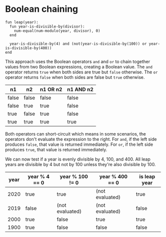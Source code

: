 # Boolean chaining

```pyret
fun leap(year):
  fun year-is-divisible-by(divisor):
    num-equal(num-modulo(year, divisor), 0)
  end

  year-is-divisible-by(4) and (not(year-is-divisible-by(100)) or year-is-divisible-by(400))
end
```

This approach uses the Boolean operators `and` and `or` to chain together values from two Boolean expressions, creating a Boolean value.
The `and` operator returns `true` when both sides are true but `false` otherwise.
The `or` operator returns `false` when both sides are false but `true` otherwise.

|   n1  |   n2  | n1 OR n2 | n1 AND n2 |
| ----- | ----- | -------  | --------- |
| false | false |    false |     false |
| false | true  |     true |     false |
| true  | false |     true |     false |
| true  | true  |     true |      true | 

Both operators can short-circuit which means in some scenarios, the operators don't evaluate the expression to the right.
For `and`, if the left side produces `false`, that value is returned immediately.
For `or`, if the left side produces `true`, that value is returned immediately.

We can now test if a year is evenly divisible by 4, 100, and 400. 
All leap years are divisible by 4 but not by 100 unless they're also divisible by 100.

| year | year % 4 == 0 | year % 100 != 0 | year % 400 == 0 | is leap year |
| ---- | ------------- | --------------- | --------------- | ------------ |
| 2020 |          true |            true | (not evaluated) |         true |
| 2019 |         false | (not evaluated) | (not evaluated) |        false |
| 2000 |          true |           false |            true |         true |
| 1900 |          true |           false |           false |        false |
